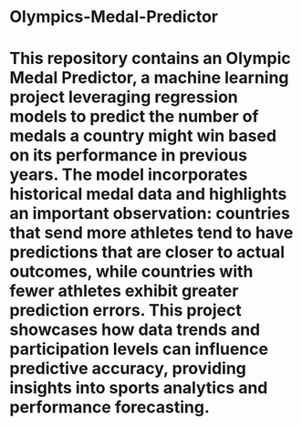 # Olympics-Medal-Predictor
# This repository contains an Olympic Medal Predictor, a machine learning project leveraging regression models to predict the number of medals a country might win based on its performance in previous years. The model incorporates historical medal data and highlights an important observation: countries that send more athletes tend to have predictions that are closer to actual outcomes, while countries with fewer athletes exhibit greater prediction errors. This project showcases how data trends and participation levels can influence predictive accuracy, providing insights into sports analytics and performance forecasting.
